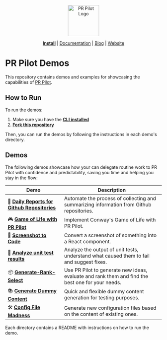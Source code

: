 <div align="center">
<img src="https://avatars.githubusercontent.com/ml/17635?s=140&v=" width="100" alt="PR Pilot Logo">
</div>

<p align="center">
  <a href="https://github.com/apps/pr-pilot-ai/installations/new"><b>Install</b></a> |
  <a href="https://docs.pr-pilot.ai">Documentation</a> | 
  <a href="https://www.pr-pilot.ai/blog">Blog</a> | 
  <a href="https://www.pr-pilot.ai">Website</a>
</p>

# PR Pilot Demos

This repository contains demos and examples for showcasing the capabilities of [PR Pilot](https://docs.pr-pilot.ai/user_guide.html).

## How to Run

To run the demos:
1. Make sure you have the **[CLI installed](https://github.com/PR-Pilot-AI/pr-pilot-cli)**
2. **[Fork this repository](https://github.com/PR-Pilot-AI/demo/fork)**

Then, you can run the demos by following the instructions in each demo's directory.

## Demos

The following demos showcase how your can delegate routine work to PR Pilot with confidence and predictability,
saving you time and helping you stay in the flow:

| Demo                                                         | Description                                                                                      |
|--------------------------------------------------------------|--------------------------------------------------------------------------------------------------|
| 📝 **[Daily Reports for Github Repositories](daily-report)** | Automate the process of collecting and summarizing information from Github repositories.         |
| 🎮 **[Game of Life with PR Pilot](game-of-life)**            | Implement Conway's Game of Life with PR Pilot.                                                   |
| 📸 **[Screenshot to Code](screenshot-to-code)**              | Convert a screenshot of something into a React component.                                        |
| 🧪 **[Analyze unit test results](analyze-test-results)**     | Analyze the output of unit tests, understand what caused them to fail and suggest fixes.         |
| 📦 **[Generate-Rank-Select](generate-rank-select)**          | Use PR Pilot to generate new ideas, evaluate and rank them and find the best one for your needs. |
| 📚 **[Generate Dummy Content](generate-dummy-content)**      | Quick and flexible dummy content generation for testing purposes.                                |
| 🛠 **[Config File Madness](config-file-madness)**              | Generate new configuration files based on the content of existing ones.                         |

Each directory contains a README with instructions on how to run the demo.